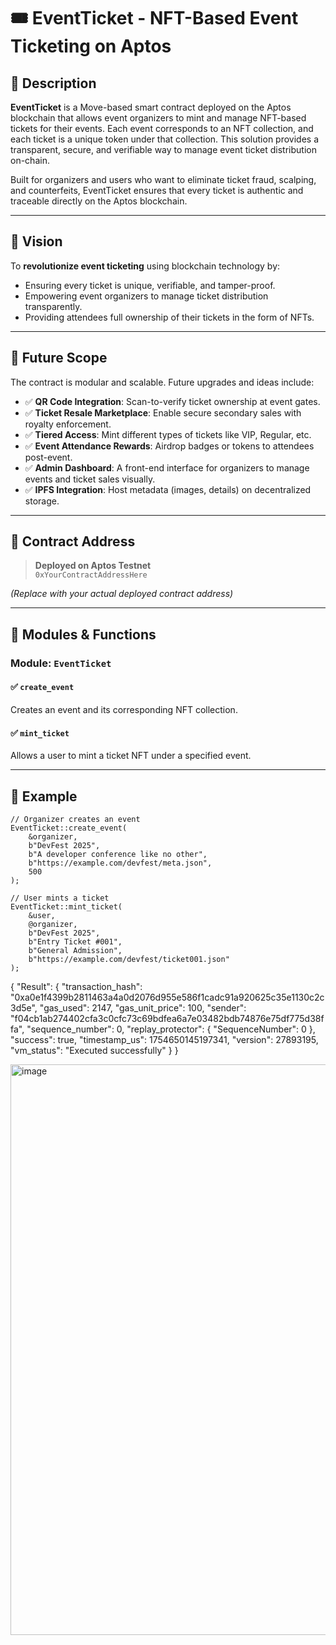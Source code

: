 # 🎟️ EventTicket - NFT-Based Event Ticketing on Aptos

## 📘 Description

**EventTicket** is a Move-based smart contract deployed on the Aptos blockchain that allows event organizers to mint and manage NFT-based tickets for their events. Each event corresponds to an NFT collection, and each ticket is a unique token under that collection. This solution provides a transparent, secure, and verifiable way to manage event ticket distribution on-chain.

Built for organizers and users who want to eliminate ticket fraud, scalping, and counterfeits, EventTicket ensures that every ticket is authentic and traceable directly on the Aptos blockchain.

---

## 🌟 Vision

To **revolutionize event ticketing** using blockchain technology by:
- Ensuring every ticket is unique, verifiable, and tamper-proof.
- Empowering event organizers to manage ticket distribution transparently.
- Providing attendees full ownership of their tickets in the form of NFTs.

---

## 🔮 Future Scope

The contract is modular and scalable. Future upgrades and ideas include:

- ✅ **QR Code Integration**: Scan-to-verify ticket ownership at event gates.
- ✅ **Ticket Resale Marketplace**: Enable secure secondary sales with royalty enforcement.
- ✅ **Tiered Access**: Mint different types of tickets like VIP, Regular, etc.
- ✅ **Event Attendance Rewards**: Airdrop badges or tokens to attendees post-event.
- ✅ **Admin Dashboard**: A front-end interface for organizers to manage events and ticket sales visually.
- ✅ **IPFS Integration**: Host metadata (images, details) on decentralized storage.

---

## 📍 Contract Address

> **Deployed on Aptos Testnet**  
> `0xYourContractAddressHere`

_(Replace with your actual deployed contract address)_

---

## 📂 Modules & Functions

### Module: `EventTicket`

#### ✅ `create_event`
Creates an event and its corresponding NFT collection.

#### ✅ `mint_ticket`
Allows a user to mint a ticket NFT under a specified event.

---

## 📜 Example

```move
// Organizer creates an event
EventTicket::create_event(
    &organizer,
    b"DevFest 2025",
    b"A developer conference like no other",
    b"https://example.com/devfest/meta.json",
    500
);

// User mints a ticket
EventTicket::mint_ticket(
    &user,
    @organizer,
    b"DevFest 2025",
    b"Entry Ticket #001",
    b"General Admission",
    b"https://example.com/devfest/ticket001.json"
);

```
{
  "Result": {
    "transaction_hash": "0xa0e1f4399b2811463a4a0d2076d955e586f1cadc91a920625c35e1130c2c3d5e",
    "gas_used": 2147,
    "gas_unit_price": 100,
    "sender": "f04cb1ab274402cfa3c0cfc73c69bdfea6a7e03482bdb74876e75df775d38ffa",
    "sequence_number": 0,
    "replay_protector": {
      "SequenceNumber": 0
    },
    "success": true,
    "timestamp_us": 1754650145197341,
    "version": 27893195,
    "vm_status": "Executed successfully"
  }
}

<img width="1919" height="913" alt="image" src="https://github.com/user-attachments/assets/de9c56e6-11d4-4216-8f3a-9455b4ca4e3b" />

